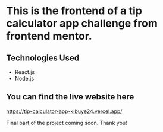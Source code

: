 # This is the frontend of a tip calculator app challenge from frontend mentor. 
## Technologies Used
* React.js
* Node.js

## You can find the live website here
https://tip-calculator-app-kibuye24.vercel.app/

Final part of the project coming soon. Thank you!
